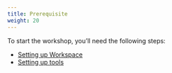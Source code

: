 ```yaml
---
title: Prerequisite 
weight: 20
---
```


To start the workshop, you’ll need the following steps:

- [Setting up Workspace](./workspace/)
- [Setting up tools](./tools/)